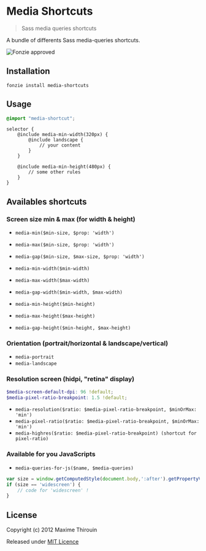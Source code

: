 # Media Shortcuts

> Sass media queries shortcuts

A bundle of differents Sass media-queries shortcuts.

![Fonzie approved](https://dl.dropbox.com/u/14108185/Pictures/fonzie.jpg)

## Installation

```
fonzie install media-shortcuts
```

## Usage

```scss
@import "media-shortcut";
```

```
selector {
    @include media-min-width(320px) {
        @include landscape {
            // your content
        }
    }

    @include media-min-height(480px) {
        // some other rules
    }
}
```

## Availables shortcuts

### Screen size min & max (for width & height)

+ `media-min($min-size, $prop: 'width')`
+ `media-max($min-size, $prop: 'width')`
+ `media-gap($min-size, $max-size, $prop: 'width')`

+ `media-min-width($min-width)`
+ `media-max-width($max-width)`
+ `media-gap-width($min-width, $max-width)`

+ `media-min-height($min-height)`
+ `media-max-height($max-height)`
+ `media-gap-height($min-height, $max-height)`

### Orientation (portrait/horizontal & landscape/vertical)

+ `media-portrait`
+ `media-landscape`

### Resolution screen (hidpi, "retina" display)

```scss
$media-screen-default-dpi: 96 !default;
$media-pixel-ratio-breakpoint: 1.5 !default;
```

+ `media-resolution($ratio: $media-pixel-ratio-breakpoint, $minOrMax: 'min')`
+ `media-pixel-ratio($ratio: $media-pixel-ratio-breakpoint, $minOrMax: 'min')`
+ `media-highres($ratio: $media-pixel-ratio-breakpoint) (shortcut for pixel-ratio)`

### Available for you JavaScripts

+ `media-queries-for-js($name, $media-queries)`

```js
var size = window.getComputedStyle(document.body,':after').getPropertyValue('content');
if (size == 'widescreen') {
    // code for 'widescreen' !
}
```

## License

Copyright (c) 2012 Maxime Thirouin

Released under [MIT Licence](http://moox.mit-license.org/)

